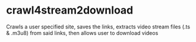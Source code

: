 # crawl4stream2download
Crawls a user specified site, saves the links, extracts video stream files (.ts &amp; .m3u8) from said links, then allows user to download videos
